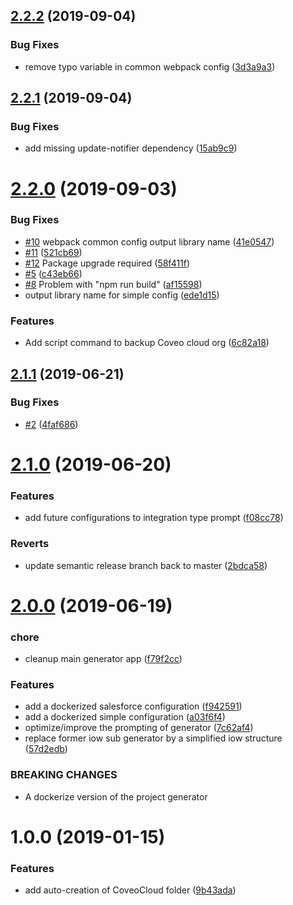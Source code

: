## [2.2.2](https://github.com/jfallaire/generator-ps-boilerplate-project/compare/v2.2.1...v2.2.2) (2019-09-04)


### Bug Fixes

* remove typo variable in common webpack config ([3d3a9a3](https://github.com/jfallaire/generator-ps-boilerplate-project/commit/3d3a9a3))

## [2.2.1](https://github.com/jfallaire/generator-ps-boilerplate-project/compare/v2.2.0...v2.2.1) (2019-09-04)


### Bug Fixes

* add missing update-notifier dependency ([15ab9c9](https://github.com/jfallaire/generator-ps-boilerplate-project/commit/15ab9c9))

# [2.2.0](https://github.com/jfallaire/generator-ps-boilerplate-project/compare/v2.1.1...v2.2.0) (2019-09-03)


### Bug Fixes

* [#10](https://github.com/jfallaire/generator-ps-boilerplate-project/issues/10) webpack common config output library name ([41e0547](https://github.com/jfallaire/generator-ps-boilerplate-project/commit/41e0547))
* [#11](https://github.com/jfallaire/generator-ps-boilerplate-project/issues/11) ([521cb69](https://github.com/jfallaire/generator-ps-boilerplate-project/commit/521cb69))
* [#12](https://github.com/jfallaire/generator-ps-boilerplate-project/issues/12) Package upgrade required ([58f411f](https://github.com/jfallaire/generator-ps-boilerplate-project/commit/58f411f))
* [#5](https://github.com/jfallaire/generator-ps-boilerplate-project/issues/5) ([c43eb66](https://github.com/jfallaire/generator-ps-boilerplate-project/commit/c43eb66))
* [#8](https://github.com/jfallaire/generator-ps-boilerplate-project/issues/8) Problem with "npm run build" ([af15598](https://github.com/jfallaire/generator-ps-boilerplate-project/commit/af15598))
* output library name for simple config ([ede1d15](https://github.com/jfallaire/generator-ps-boilerplate-project/commit/ede1d15))


### Features

* Add script command to backup Coveo cloud org ([6c82a18](https://github.com/jfallaire/generator-ps-boilerplate-project/commit/6c82a18))

## [2.1.1](https://github.com/jfallaire/generator-ps-boilerplate-project/compare/v2.1.0...v2.1.1) (2019-06-21)


### Bug Fixes

* [#2](https://github.com/jfallaire/generator-ps-boilerplate-project/issues/2) ([4faf686](https://github.com/jfallaire/generator-ps-boilerplate-project/commit/4faf686))

# [2.1.0](https://github.com/jfallaire/generator-ps-boilerplate-project/compare/v2.0.0...v2.1.0) (2019-06-20)


### Features

* add future configurations to integration type prompt ([f08cc78](https://github.com/jfallaire/generator-ps-boilerplate-project/commit/f08cc78))


### Reverts

* update semantic release branch back to master ([2bdca58](https://github.com/jfallaire/generator-ps-boilerplate-project/commit/2bdca58))

# [2.0.0](https://github.com/jfallaire/generator-ps-boilerplate-project/compare/v1.0.0...v2.0.0) (2019-06-19)


### chore

* cleanup main generator app ([f79f2cc](https://github.com/jfallaire/generator-ps-boilerplate-project/commit/f79f2cc))


### Features

* add a dockerized salesforce configuration ([f942591](https://github.com/jfallaire/generator-ps-boilerplate-project/commit/f942591))
* add a dockerized simple configuration ([a03f6f4](https://github.com/jfallaire/generator-ps-boilerplate-project/commit/a03f6f4))
* optimize/improve the prompting of generator ([7c62af4](https://github.com/jfallaire/generator-ps-boilerplate-project/commit/7c62af4))
* replace former iow sub generator by a simplified iow structure ([57d2edb](https://github.com/jfallaire/generator-ps-boilerplate-project/commit/57d2edb))


### BREAKING CHANGES

* A dockerize version of the project generator

# 1.0.0 (2019-01-15)


### Features

* add auto-creation of CoveoCloud folder ([9b43ada](https://github.com/jfallaire/generator-ps-boilerplate-project/commit/9b43ada))
